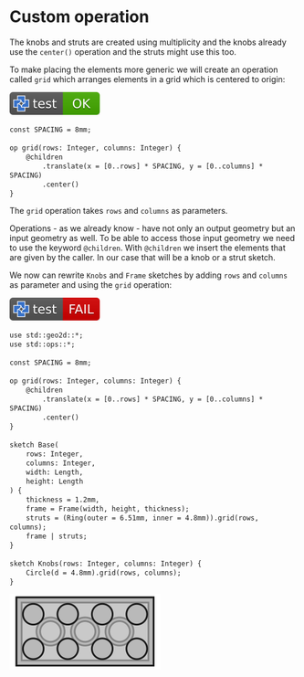 # Custom operation

The knobs and struts are created using multiplicity and the knobs already use the `center()`
operation and the struts might use this too.

To make placing the elements more generic we will create an operation called `grid`
which arranges elements in a grid which is centered to origin:

[![test](.test/grid.svg)](.test/grid.log)

```µcad,grid
const SPACING = 8mm;

op grid(rows: Integer, columns: Integer) {
    @children
        .translate(x = [0..rows] * SPACING, y = [0..columns] * SPACING)
        .center()
}
```

The `grid` operation takes `rows` and `columns` as parameters.

Operations - as we already know - have not only an output geometry but an input geometry as well.
To be able to access those input geometry we need to use the keyword `@children`.
With `@children` we insert the elements that are given by the caller.
In our case that will be a knob or a strut sketch.

We now can rewrite `Knobs` and `Frame` sketches by adding `rows` and `columns`
as parameter and using the `grid` operation:

[![test](.test/custom_op.svg)](.test/custom_op.log)

```µcad,custom_op
use std::geo2d::*;
use std::ops::*;

const SPACING = 8mm;

op grid(rows: Integer, columns: Integer) {
    @children
        .translate(x = [0..rows] * SPACING, y = [0..columns] * SPACING)
        .center()
}

sketch Base(
    rows: Integer,
    columns: Integer,
    width: Length,
    height: Length
) {
    thickness = 1.2mm,
    frame = Frame(width, height, thickness);
    struts = (Ring(outer = 6.51mm, inner = 4.8mm)).grid(rows, columns);
    frame | struts;
}

sketch Knobs(rows: Integer, columns: Integer) {
    Circle(d = 4.8mm).grid(rows, columns);
}
```

![Picture](.test/custom_op-out.svg)